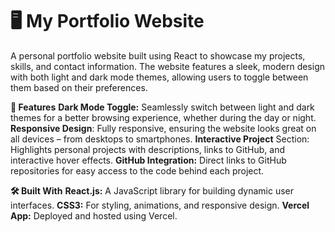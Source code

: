 # 🖥️ My Portfolio Website

A personal portfolio website built using React to showcase my projects, skills, and contact information. The website features a sleek, modern design with both light and dark mode themes, allowing users to toggle between them based on their preferences.

**🚀 Features**
**Dark Mode Toggle:** Seamlessly switch between light and dark themes for a better browsing experience, whether during the day or night.
**Responsive Design**: Fully responsive, ensuring the website looks great on all devices – from desktops to smartphones.
**Interactive Project** Section: Highlights personal projects with descriptions, links to GitHub, and interactive hover effects.
**GitHub Integration:** Direct links to GitHub repositories for easy access to the code behind each project.

**🛠️ Built With**
**React.js:** A JavaScript library for building dynamic user interfaces.
**CSS3:** For styling, animations, and responsive design.
**Vercel App:** Deployed and hosted using Vercel.
